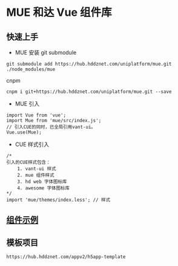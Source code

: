 # MUE 和达 Vue 组件库

## 快速上手

+ MUE 安装
git submodule
```
git submodule add https://hub.hddznet.com/uniplatform/mue.git ./node_modules/mue
```

cnpm
```
cnpm i git+https://hub.hddznet.com/uniplatform/mue.git --save
```


+ MUE 引入
```
import Vue from 'vue'; 
import Mue from 'mue/src/index.js';
// 引入CUE的同时，已全局引用vant-ui。
Vue.use(Mue);
```
+ CUE 样式引入
```
/*
引入的CUE样式包含：
    1. vant-ui 样式
    2. mue 组件样式
    3. hd web 字体图标库
    4. awesome 字体图标库
*/
import 'mue/themes/index.less'; // 样式
```

## [组件示例](http://192.168.100.185:3003)


## 模板项目
```
https://hub.hddznet.com/appv2/h5app-template
```
